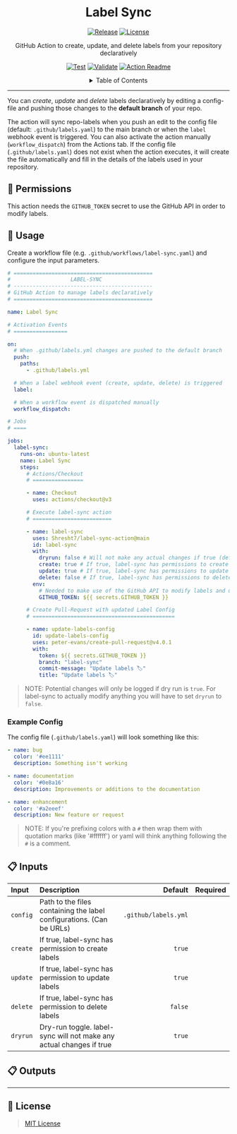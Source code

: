 <!-- ========== -->
<!-- LABEL SYNC -->
<!-- ========== -->

<h1 align='center'>Label Sync</h1>

<!-- REPOSITORY BADGES -->
<!-- ================= -->

<div align='center'>

[![Release](https://img.shields.io/github/v/release/Shresht7/label-sync-action?style=for-the-badge)](https://github.com/Shresht7/label-sync-action/releases)
[![License](https://img.shields.io/github/license/Shresht7/label-sync-action?style=for-the-badge)](./LICENSE)

</div>

<!-- DESCRIPTION -->
<!-- =========== -->

<p align='center'>
<!-- slot: description -->
GitHub Action to create, update, and delete labels from your repository declaratively
<!-- /slot -->
</p>

<!-- WORKFLOW BADGES -->
<!-- =============== -->

<div align='center'>

[![Test](https://github.com/Shresht7/label-sync-action/actions/workflows/test.yml/badge.svg)](https://github.com/Shresht7/label-sync-action/actions/workflows/test.yml)
[![Validate](https://github.com/Shresht7/label-sync-action/actions/workflows/validate.yml/badge.svg)](https://github.com/Shresht7/label-sync-action/actions/workflows/validate.yml)
[![Action Readme](https://github.com/Shresht7/label-sync-action/actions/workflows/action-readme.yml/badge.svg)](https://github.com/Shresht7/label-sync-action/actions/workflows/action-readme.yml)

</div>

<!-- TABLE OF CONTENTS -->
<!-- ================= -->

<details>

<summary align='center'>Table of Contents</summary>

- [📑 Permissions](#-permissions)
- [📖 Usage](#-usage)
  - [Example Config](#example-config)
- [� Inputs](#-inputs)
- [📋 Outputs](#-outputs)
- [📑 License](#-license)

</details>

---

You can _create_, _update_ and _delete_ labels declaratively by editing a config-file and pushing those changes to the **default branch** of your repo.

The action will sync repo-labels when you push an edit to the config file (default: `.github/labels.yaml`) to the main branch or when the `label` webhook event is triggered. You can also activate the action manually (`workflow_dispatch`) from the Actions tab.
If the config file (`.github/labels.yaml`) does not exist when the action executes, it will create the file automatically and fill in the details of the labels used in your repository.

## 📑 Permissions

This action needs the `GITHUB_TOKEN` secret to use the GitHub API in order to modify labels.

## 📖 Usage

Create a workflow file (e.g. `.github/workflows/label-sync.yaml`) and configure the input parameters.

<!-- slot: example,   prepend: ```yaml, append: ``` -->
```yaml
# ============================================
#                   LABEL-SYNC
# --------------------------------------------
# GitHub Action to manage labels declaratively
# ============================================

name: Label Sync

# Activation Events
# =================

on:
  # When .github/labels.yml changes are pushed to the default branch
  push:
    paths:
      - .github/labels.yml

  # When a label webhook event (create, update, delete) is triggered
  label:

  # When a workflow event is dispatched manually
  workflow_dispatch:

# Jobs
# ====

jobs:
  label-sync:
    runs-on: ubuntu-latest
    name: Label Sync
    steps:
      # Actions/Checkout
      # ================

      - name: Checkout
        uses: actions/checkout@v3

      # Execute label-sync action
      # =========================

      - name: label-sync
        uses: Shresht7/label-sync-action@main
        id: label-sync
        with:
          dryrun: false # Will not make any actual changes if true (default: true)
          create: true # If true, label-sync has permissions to create labels (default: true)
          update: true # If true, label-sync has permissions to update labels (default: true)
          delete: false # If true, label-sync has permissions to delete labels (default: false)
        env:
          # Needed to make use of the GitHub API to modify labels and update .github/labels.yml file
          GITHUB_TOKEN: ${{ secrets.GITHUB_TOKEN }}

      # Create Pull-Request with updated Label Config
      # =============================================

      - name: update-labels-config
        id: update-labels-config
        uses: peter-evans/create-pull-request@v4.0.1
        with:
          token: ${{ secrets.GITHUB_TOKEN }}
          branch: "label-sync"
          commit-message: "Update labels 🏷"
          title: "Update labels 🏷"

```
<!-- /slot -->

> NOTE: Potential changes will only be logged if dry run is `true`. For label-sync to actually modify anything you will have to set `dryrun` to `false`.

### Example Config

The config file (`.github/labels.yaml`) will look something like this:

```yaml
- name: bug
  color: '#ee1111'
  description: Something isn't working

- name: documentation
  color: '#0e8a16'
  description: Improvements or additions to the documentation

- name: enhancement
  color: '#a2eeef'
  description: New feature or request

```

> NOTE: If you're prefixing colors with a `#` then wrap them with quotation marks (like '#ffffff') or yaml will think anything following the `#` is a comment.

## 📋 Inputs

<!-- slot: inputs -->
| Input    | Description                                                          |              Default | Required |
| :------- | :------------------------------------------------------------------- | -------------------: | :------: |
| `config` | Path to the files containing the label configurations. (Can be URLs) | `.github/labels.yml` |          |
| `create` | If true, label-sync has permission to create labels                  |               `true` |          |
| `update` | If true, label-sync has permission to update labels                  |               `true` |          |
| `delete` | If true, label-sync has permission to delete labels                  |              `false` |          |
| `dryrun` | Dry-run toggle. label-sync will not make any actual changes if true  |               `true` |          |
<!-- /slot -->

## 📋 Outputs

<!-- slot: outputs -->

<!-- /slot -->

---

## 📑 License

> [MIT License](./LICENSE)
